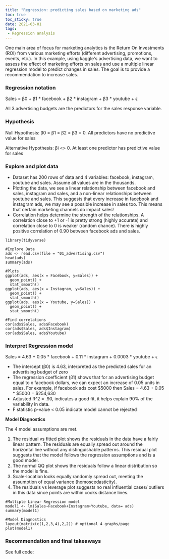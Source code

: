 ```yaml
---
title: "Regression: predicting sales based on marketing ads"
toc: true
toc_sticky: true
date: 2021-03-01
tags:
 - Regression analysis
---
```


One main area of focus for marketing analytics is the Return On Investments (ROI) from various marketing efforts (different advertising, promotions, events, etc.). In this example, using kaggle's advertising data, we want to assess the effect of marketing efforts on sales and use a multiple linear regression model to predict changes in sales. The goal is to provide a recommendation to increase sales.

### Regression notation
Sales = β0 + β1 * facebook + β2 * instagram + β3 * youtube + ϵ

All 3 advertising budgets are the predictors for the sales response variable.

### Hypothesis
Null Hypothesis: β0 = β1 = β2 = β3 = 0. All predictors have no predictive value for sales

Alternative Hypothesis: βi <> 0. At least one predictor has predictive value for sales

### Explore and plot data
- Dataset has 200 rows of data and 4 variables: facebook, instagram, youtube and sales. Assume all values are in the thousands.
- Plotting the data, we see a linear relationship between facebook and sales, instagram and sales, and a non-linear relationships between youtube and sales. This suggests that every increase in facebook and instagram ads, we may see a possible increase in sales too. This means that certain marketing channels do impact sales!
- Correlation helps determine the strength of the relationships. A correlation close to +1 or -1 is pretty strong (highly accurate) and correlation close to 0 is weaker (random chance). There is highly positive correlation of 0.90 between facebook ads and sales.

```
library(tidyverse)

#Explore Data
ads <- read.csv(file = "01_advertising.csv")
head(ads)
summary(ads)

#Plots
ggplot(ads, aes(x = Facebook, y=Sales)) + 
  geom_point() + 
  stat_smooth()
ggplot(ads, aes(x = Instagram, y=Sales)) + 
  geom_point() + 
  stat_smooth()
ggplot(ads, aes(x = Youtube, y=Sales)) + 
  geom_point() + 
  stat_smooth()
  
#Find correlations
cor(ads$Sales, ads$Facebook)
cor(ads$Sales, ads$Instagram)
cor(ads$Sales, ads$Youtube)
```

### Interpret Regression model
Sales = 4.63 + 0.05 * facebook + 0.11 * instagram + 0.0003 * youtube + ϵ

- The intercept (β0) is 4.63, interpreted as the predicted sales for an advertising budget of zero
- The regression coefficient (β1) shows that for an advertising budget equal to x facebook dollars, we can expect an increase of 0.05 units in sales. For example, if facebook ads cost $5000 then Sales = 4.63 + 0.05 * $5000 = $254,630
- Adjusted R^2 = .90, indicates a good fit, it helps explain 90% of the variability in data.
- F statistic p-value < 0.05 indicate model cannot be rejected

**Model Diagnostics**

The 4 model assumptions are met.
1. The residual vs fitted plot shows the residuals in the data have a fairly linear pattern. The residuals are equally spread out around the horizontal line without any distinguishable patterns. This residual plot suggests that the model follows the regression assumptions and is a good model.
2. The normal QQ plot shows the residuals follow a linear distribution so the model is fine.
3. Scale-location looks equally randomly spread out, meeting the assumption of equal variance (homoscedasticity).
4. The residuals vs leverage plot suggests no real influential cases/ outliers in this data since points are within cooks distance lines.

```
#Multiple Linear Regression model
model1 <- lm(Sales~Facebook+Instagram+Youtube, data= ads)
summary(model1)

#Model Diagnostics
layout(matrix(c(1,2,3,4),2,2)) # optional 4 graphs/page 
plot(model1)
```

### Recommendation and final takeaways


See full code:
